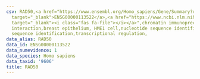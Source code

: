 ```yaml
---
csv: RAD50,<a href="https://www.ensembl.org/Homo_sapiens/Gene/Summary?db=core;g=ENSG00000113522"
  target="_blank">ENSG00000113522</a>,<a href="https://www.ncbi.nlm.nih.gov/pubmed/22863008"
  target="_blank"><i class="fas fa-file"></i></a>",chromatin immunoprecipitation assay,direct
  interaction,breast epithelium, HME1 cell,nucleotide sequence identification,nucleotide
  sequence identification,transcriptional regulation,
data_alias: RAD50
data_id: ENSG00000113522
data_numevidence: 1
data_species: Homo sapiens
data_taxid: '9606'
title: RAD50
---
```

